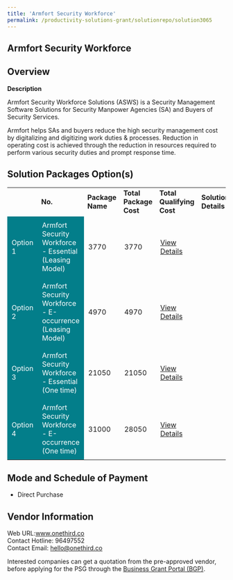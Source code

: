 ```yaml
---
title: 'Armfort Security Workforce'
permalink: /productivity-solutions-grant/solutionrepo/solution3065
---
```


## Armfort Security Workforce

## Overview

**Description**

Armfort Security Workforce Solutions (ASWS) is a Security Management Software Solutions for Security Manpower Agencies (SA) and Buyers of Security Services.

Armfort helps SAs and buyers reduce the high security management cost by digitalizing and digitizing work duties & processes.  Reduction in operating cost is achieved through the reduction in resources required to perform various security duties and prompt response time.

## Solution Packages Option(s)

<table>
<th>
<td><b>No.</b></td>
<td><b>Package Name</b></td>
<td><b>Total Package Cost</b></td>
<td><b>Total Qualifying Cost</b></td>
<td><b>Solution Details</b></td>
</th>
<tr>
<td style='padding: 10px; background-color: #037E8A; color: #FFFFFF;'>Option 1</td>
<td style='padding: 10px; background-color: #037E8A; color: #FFFFFF;'>Armfort Security Workforce - Essential (Leasing Model)</td>
<td style='padding: 10px;'>3770</td>
<td style='padding: 10px;'>3770</td>
<td style='padding: 10px;'><a href='https://www.gobusiness.gov.sg/images/psg/OneThird_Desensitised_Annex_3_Part_1.pdf' target='_blank'>View Details</a></td>
</tr>
<tr>
<td style='padding: 10px; background-color: #037E8A; color: #FFFFFF;'>Option 2</td>
<td style='padding: 10px; background-color: #037E8A; color: #FFFFFF;'>Armfort Security Workforce - E-occurrence (Leasing Model)</td>
<td style='padding: 10px;'>4970</td>
<td style='padding: 10px;'>4970</td>
<td style='padding: 10px;'><a href='https://www.gobusiness.gov.sg/images/psg/OneThird_Desensitised_Annex_3_Part_2.pdf' target='_blank'>View Details</a></td>
</tr>
<tr>
<td style='padding: 10px; background-color: #037E8A; color: #FFFFFF;'>Option 3</td>
<td style='padding: 10px; background-color: #037E8A; color: #FFFFFF;'>Armfort Security Workforce -  Essential (One time)</td>
<td style='padding: 10px;'>21050</td>
<td style='padding: 10px;'>21050</td>
<td style='padding: 10px;'><a href='https://www.gobusiness.gov.sg/images/psg/OneThird_Desensitised_Annex_3_Part_3.pdf' target='_blank'>View Details</a></td>
</tr>
<tr>
<td style='padding: 10px; background-color: #037E8A; color: #FFFFFF;'>Option 4</td>
<td style='padding: 10px; background-color: #037E8A; color: #FFFFFF;'>Armfort Security Workforce - E-occurrence (One time)</td>
<td style='padding: 10px;'>31000</td>
<td style='padding: 10px;'>28050</td>
<td style='padding: 10px;'><a href='https://www.gobusiness.gov.sg/images/psg/OneThird_Desensitised_Annex_3_Part_4.pdf' target='_blank'>View Details</a></td>
</tr>
</table>

## Mode and Schedule of Payment

 - Direct Purchase

## Vendor Information

 Web URL:www.onethird.co<br>Contact Hotline: 96497552<br>Contact Email: hello@onethird.co

Interested companies can get a quotation from the pre-approved vendor, before applying for the PSG through the <a href='https://www.businessgrants.gov.sg/' target='_blank' rel='noopener'>Business Grant Portal (BGP)</a>.

<script src="/jquery/resize-tables.js"></script>
